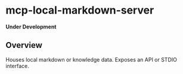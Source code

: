 # mcp-local-markdown-server

**Under Development**

## Overview

Houses local markdown or knowledge data. Exposes an API or STDIO interface.
